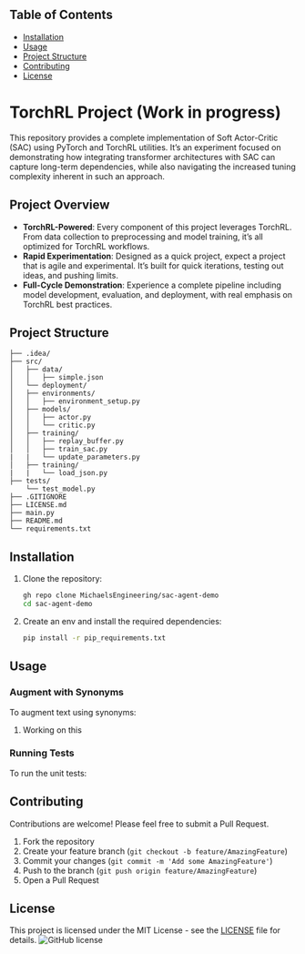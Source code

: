## Table of Contents
- [Installation](#installation)
- [Usage](#usage)
- [Project Structure](#project-structure)
- [Contributing](#contributing)
- [License](#license)


# TorchRL Project (Work in progress) 
This repository provides a complete implementation of Soft Actor-Critic (SAC) using PyTorch and TorchRL utilities. It’s an experiment focused on demonstrating how integrating transformer architectures with SAC can capture long-term dependencies, while also navigating the increased tuning complexity inherent in such an approach.

## Project Overview

- **TorchRL-Powered**: Every component of this project leverages TorchRL. From data collection to preprocessing and model training, it’s all optimized for TorchRL workflows.
- **Rapid Experimentation**: Designed as a quick project, expect a project that is agile and experimental. It’s built for quick iterations, testing out ideas, and pushing limits.
- **Full-Cycle Demonstration**: Experience a complete pipeline including model development, evaluation, and deployment, with real emphasis on TorchRL best practices.

## Project Structure

```plaintext
├── .idea/
├── src/
│   ├── data/
│   │   ├── simple.json 
│   └── deployment/   
│   ├── environments/
│   │   ├── environment_setup.py
│   ├── models/
│   │   ├── actor.py  
│   │   └── critic.py
│   ├── training/
│   │   ├── replay_buffer.py               
│   │   ├── train_sac.py
|   |   └── update_parameters.py
│   ├── training/
|   |   └── load_json.py
├── tests/
    └── test_model.py
├── .GITIGNORE
├── LICENSE.md
├── main.py
├── README.md
└── requirements.txt
```

## Installation

1. Clone the repository:

   ```bash
   gh repo clone MichaelsEngineering/sac-agent-demo
   cd sac-agent-demo
   ```

2. Create an env and install the required dependencies:

   ```bash
   pip install -r pip_requirements.txt
   ```

## Usage

### Augment with Synonyms

To augment text using synonyms:

1. Working on this

### Running Tests

To run the unit tests:


## Contributing

Contributions are welcome! Please feel free to submit a Pull Request.

1. Fork the repository
2. Create your feature branch (`git checkout -b feature/AmazingFeature`)
3. Commit your changes (`git commit -m 'Add some AmazingFeature'`)
4. Push to the branch (`git push origin feature/AmazingFeature`)
5. Open a Pull Request

## License

This project is licensed under the MIT License - see the [LICENSE](LICENSE) file for details. ![GitHub license](https://img.shields.io/badge/license-MIT-blue.svg)